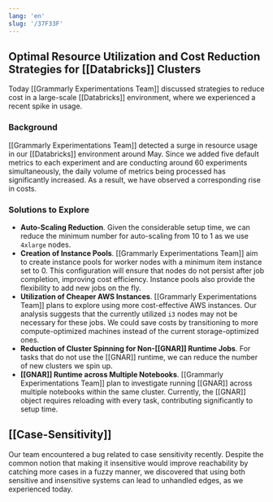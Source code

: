 ```yaml
---
lang: 'en'
slug: '/37F33F'
---
```


## Optimal Resource Utilization and Cost Reduction Strategies for [[Databricks]] Clusters

Today [[Grammarly Experimentations Team]] discussed strategies to reduce cost in a large-scale [[Databricks]] environment, where we experienced a recent spike in usage.

### Background

[[Grammarly Experimentations Team]] detected a surge in resource usage in our [[Databricks]] environment around May. Since we added five default metrics to each experiment and are conducting around 60 experiments simultaneously, the daily volume of metrics being processed has significantly increased. As a result, we have observed a corresponding rise in costs.

### Solutions to Explore

- **Auto-Scaling Reduction**. Given the considerable setup time, we can reduce the minimum number for auto-scaling from 10 to 1 as we use `4xlarge` nodes.
- **Creation of Instance Pools**. [[Grammarly Experimentations Team]] aim to create instance pools for worker nodes with a minimum item instance set to 0. This configuration will ensure that nodes do not persist after job completion, improving cost efficiency. Instance pools also provide the flexibility to add new jobs on the fly.
- **Utilization of Cheaper AWS Instances**. [[Grammarly Experimentations Team]] plans to explore using more cost-effective AWS instances. Our analysis suggests that the currently utilized `i3` nodes may not be necessary for these jobs. We could save costs by transitioning to more compute-optimized machines instead of the current storage-optimized ones.
- **Reduction of Cluster Spinning for Non-[[GNAR]] Runtime Jobs**. For tasks that do not use the [[GNAR]] runtime, we can reduce the number of new clusters we spin up.
- **[[GNAR]] Runtime across Multiple Notebooks**. [[Grammarly Experimentations Team]] plan to investigate running [[GNAR]] across multiple notebooks within the same cluster. Currently, the [[GNAR]] object requires reloading with every task, contributing significantly to setup time.

## [[Case-Sensitivity]]

Our team encountered a bug related to case sensitivity recently. Despite the common notion that making it insensitive would improve reachability by catching more cases in a fuzzy manner, we discovered that using both sensitive and insensitive systems can lead to unhandled edges, as we experienced today.
